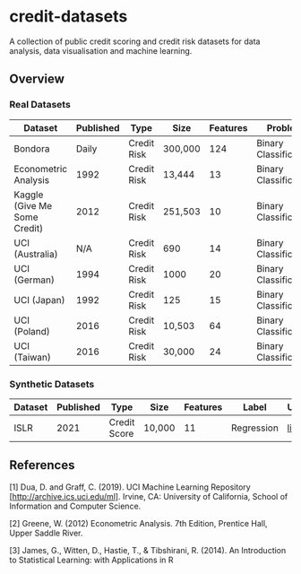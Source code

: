 # credit-datasets
A collection of public credit scoring and credit risk datasets for data analysis, data visualisation and machine learning.

## Overview
### Real Datasets
| Dataset  | Published | Type | Size | Features | Problem | URL |
| - | - | - | - | - | - | - |
| Bondora | Daily | Credit Risk | 300,000 | 124 | Binary Classification | [link](https://www.bondora.com/en/public-reports) |
| Econometric Analysis | 1992 | Credit Risk | 13,444 | 13 | Binary Classification | [link](http://www.stern.nyu.edu/~wgreene/Text/Edition7/TableF7-3.csv) |
| Kaggle (Give Me Some Credit) | 2012 | Credit Risk | 251,503 | 10 | Binary Classification | [link](https://www.kaggle.com/competitions/GiveMeSomeCredit/data) |
| UCI (Australia) | N/A | Credit Risk | 690 | 14 | Binary Classification | [link](http://archive.ics.uci.edu/ml/datasets/Statlog+%28Australian+Credit+Approval%29) |
| UCI (German) | 1994 | Credit Risk | 1000 | 20 | Binary Classification | [link](http://archive.ics.uci.edu/ml/datasets/Statlog+%28German+Credit+Data%29) |
| UCI (Japan) | 1992 | Credit Risk | 125 | 15 | Binary Classification | [link](http://archive.ics.uci.edu/ml/datasets/Japanese+Credit+Screening) |
| UCI (Poland) | 2016 | Credit Risk | 10,503 | 64 | Binary Classification | [link](http://archive.ics.uci.edu/ml/datasets/Polish+companies+bankruptcy+data) |
| UCI (Taiwan) | 2016 | Credit Risk | 30,000 | 24 | Binary Classification | [link](http://archive.ics.uci.edu/ml/datasets/default+of+credit+card+clients) |

### Synthetic Datasets
| Dataset  | Published | Type | Size | Features | Label | URL |
| - | - | - | - | - | - | - |
| ISLR | 2021 | Credit Score | 10,000 | 11 | Regression | [link](datasets/synthetic_introduction_to_statistical_learning_r.csv) |

## References
<a id="1">[1]</a>
Dua, D. and Graff, C. (2019). UCI Machine Learning Repository [http://archive.ics.uci.edu/ml]. Irvine, CA: University of California, School of Information and Computer Science.

<a id="2">[2]</a>
Greene, W. (2012) Econometric Analysis. 7th Edition, Prentice Hall, Upper Saddle River.


<a id="3">[3]</a>
James, G., Witten, D., Hastie, T., & Tibshirani, R. (2014). An Introduction to Statistical Learning: with Applications in R
